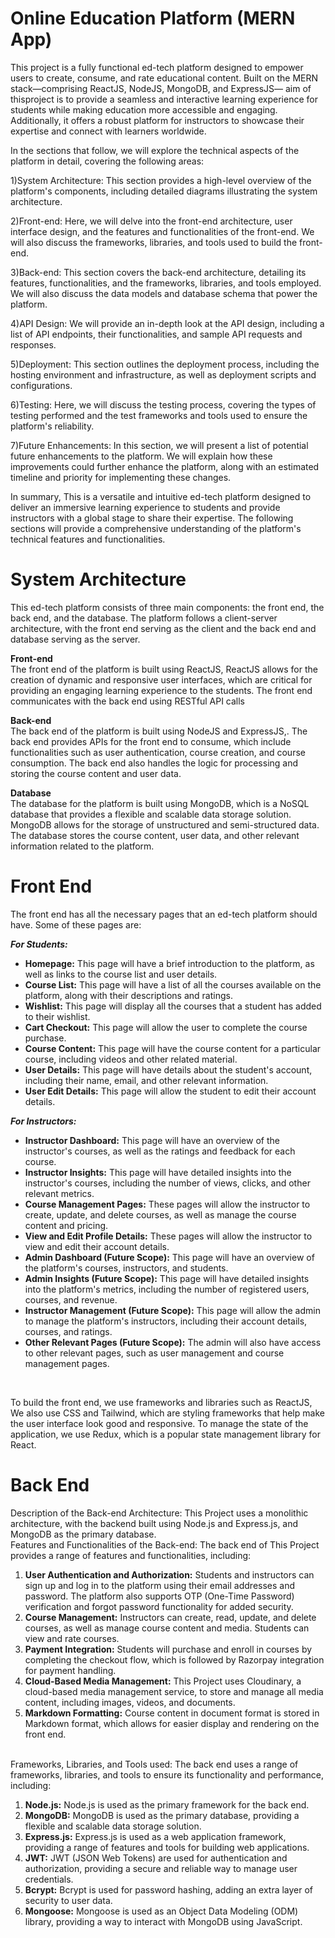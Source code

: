 # Online Education Platform (MERN App)

This project is a fully functional ed-tech platform designed to empower users to create, consume, and rate educational content. Built on the MERN stack—comprising ReactJS, NodeJS, MongoDB, and ExpressJS— aim of thisproject is to  provide a seamless and interactive learning experience for students while making education more accessible and engaging. Additionally, it offers a robust platform for instructors to showcase their expertise and connect with learners worldwide.

In the sections that follow, we will explore the technical aspects of the platform in detail, covering the following areas:

1)System Architecture: This section provides a high-level overview of the platform's components, including detailed diagrams illustrating the system architecture.

2)Front-end: Here, we will delve into the front-end architecture, user interface design, and the features and functionalities of the front-end. We will also discuss the frameworks, libraries, and tools used to build the front-end.

3)Back-end: This section covers the back-end architecture, detailing its features, functionalities, and the frameworks, libraries, and tools employed. We will also discuss the data models and database schema that power the platform.

4)API Design: We will provide an in-depth look at the API design, including a list of API endpoints, their functionalities, and sample API requests and responses.

5)Deployment: This section outlines the deployment process, including the hosting environment and infrastructure, as well as deployment scripts and configurations.

6)Testing: Here, we will discuss the testing process, covering the types of testing performed and the test frameworks and tools used to ensure the platform's reliability.

7)Future Enhancements: In this section, we will present a list of potential future enhancements to the platform. We will explain how these improvements could further enhance the platform, along with an estimated timeline and priority for implementing these changes.

In summary, This is a versatile and intuitive ed-tech platform designed to deliver an immersive learning experience to students and provide instructors with a global stage to share their expertise. The following sections will provide a comprehensive understanding of the platform's technical features and functionalities.



# System Architecture
This ed-tech platform consists of three main components: the front end, the back end, and the database. The platform follows a client-server architecture, with the front end serving as the client and the back end and database serving as the server.

**Front-end**<br>
The front end of the platform is built using ReactJS, ReactJS allows for the creation of dynamic and responsive user interfaces, which are critical for providing an engaging learning experience to the students. The front end communicates with the back end using RESTful API calls

**Back-end**<br>
The back end of the platform is built using NodeJS and ExpressJS,. The back end provides APIs for the front end to consume, which include functionalities such as user authentication, course creation, and course consumption. The back end also handles the logic for processing and storing the course content and user data.

**Database**<br>
The database for the platform is built using MongoDB, which is a NoSQL database that provides a flexible and scalable data storage solution. MongoDB allows for the storage of unstructured and semi-structured data. The database stores the course content, user data, and other relevant information related to the platform.

# Front End
The front end has all the necessary pages that an ed-tech platform should have. Some of these pages are:

***For Students:***
<ul>
  <li><strong>Homepage:</strong> This page will have a brief introduction to the platform, as well as links to the course list and user details.</li>
  <li><strong>Course List:</strong> This page will have a list of all the courses available on the platform, along with their descriptions and ratings.</li>
  <li><strong>Wishlist:</strong> This page will display all the courses that a student has added to their wishlist.</li>
  <li><strong>Cart Checkout:</strong> This page will allow the user to complete the course purchase.</li>
  <li><strong>Course Content:</strong> This page will have the course content for a particular course, including videos and other related material.</li>
  <li><strong>User Details:</strong> This page will have details about the student's account, including their name, email, and other relevant information.</li>
  <li><strong>User Edit Details:</strong> This page will allow the student to edit their account details.</li>
</ul>


***For Instructors:***
<ul>
  <li><strong>Instructor Dashboard:</strong> This page will have an overview of the instructor's courses, as well as the ratings and feedback for each course.</li>
  <li><strong>Instructor Insights:</strong> This page will have detailed insights into the instructor's courses, including the number of views, clicks, and other relevant metrics.</li>
  <li><strong>Course Management Pages:</strong> These pages will allow the instructor to create, update, and delete courses, as well as manage the course content and pricing.</li>
  <li><strong>View and Edit Profile Details:</strong> These pages will allow the instructor to view and edit their account details.</li>
  <li><strong>Admin Dashboard (Future Scope):</strong> This page will have an overview of the platform's courses, instructors, and students.</li>
  <li><strong>Admin Insights (Future Scope):</strong> This page will have detailed insights into the platform's metrics, including the number of registered users, courses, and revenue.</li>
  <li><strong>Instructor Management (Future Scope):</strong> This page will allow the admin to manage the platform's instructors, including their account details, courses, and ratings.</li>
  <li><strong>Other Relevant Pages (Future Scope):</strong> The admin will also have access to other relevant pages, such as user management and course management pages.</li>
</ul>
<br>

To build the front end, we use frameworks and libraries such as ReactJS, We also use CSS and Tailwind, which are styling frameworks that help make the user interface look good and responsive. To manage the state of the application, we use Redux, which is a popular state management library for React.

# Back End
Description of the Back-end Architecture: This Project uses a monolithic architecture, with the backend built using Node.js and Express.js, and MongoDB as the primary database.
<br>
Features and Functionalities of the Back-end: The back end of This Project provides a range of features and functionalities, including:

<ol>
  <li><strong>User Authentication and Authorization:</strong> Students and instructors can sign up and log in to the platform using their email addresses and password. The platform also supports OTP (One-Time Password) verification and forgot password functionality for added security.</li>
  <li><strong>Course Management:</strong> Instructors can create, read, update, and delete courses, as well as manage course content and media. Students can view and rate courses.</li>
  <li><strong>Payment Integration:</strong> Students will purchase and enroll in courses by completing the checkout flow, which is followed by Razorpay integration for payment handling.</li>
  <li><strong>Cloud-Based Media Management:</strong> This Project uses Cloudinary, a cloud-based media management service, to store and manage all media content, including images, videos, and documents.</li>
  <li><strong>Markdown Formatting:</strong> Course content in document format is stored in Markdown format, which allows for easier display and rendering on the front end.</li>
</ol>
<br>
Frameworks, Libraries, and Tools used: The back end uses a range of frameworks, libraries, and tools to ensure its functionality and performance, including:

<ol>
  <li><strong>Node.js:</strong> Node.js is used as the primary framework for the back end.</li>
  <li><strong>MongoDB:</strong> MongoDB is used as the primary database, providing a flexible and scalable data storage solution.</li>
  <li><strong>Express.js:</strong> Express.js is used as a web application framework, providing a range of features and tools for building web applications.</li>
  <li><strong>JWT:</strong> JWT (JSON Web Tokens) are used for authentication and authorization, providing a secure and reliable way to manage user credentials.</li>
  <li><strong>Bcrypt:</strong> Bcrypt is used for password hashing, adding an extra layer of security to user data.</li>
  <li><strong>Mongoose:</strong> Mongoose is used as an Object Data Modeling (ODM) library, providing a way to interact with MongoDB using JavaScript.</li>
</ol>


